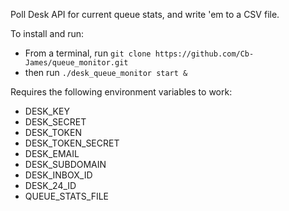 Poll Desk API for current queue stats, and write 'em to a CSV file.

To install and run:
- From a terminal, run `git clone https://github.com/Cb-James/queue_monitor.git`
- then run `./desk_queue_monitor start &`

Requires the following environment variables to work:

- DESK_KEY
- DESK_SECRET
- DESK_TOKEN
- DESK_TOKEN_SECRET
- DESK_EMAIL
- DESK_SUBDOMAIN
- DESK_INBOX_ID
- DESK_24_ID
- QUEUE_STATS_FILE
